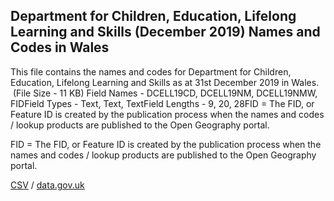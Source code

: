 ## Department for Children, Education, Lifelong Learning and Skills (December 2019) Names and Codes in Wales

This file contains the names and codes for Department for Children, Education, Lifelong Learning and Skills as at 31st December 2019 in Wales.  (File Size - 11 KB) Field Names - DCELL19CD, DCELL19NM, DCELL19NMW, FIDField Types - Text, Text, TextField Lengths - 9, 20, 28FID = The FID, or Feature ID is created by
the publication process when the names and codes / lookup products are
published to the Open Geography portal. 

FID = The FID, or Feature ID is created by
the publication process when the names and codes / lookup products are
published to the Open Geography portal. 

[CSV](../csv/254.csv) / [data.gov.uk](https://data.gov.uk/dataset/e1c5106d-cd78-47ca-be8b-8289b360bfa0/department-for-children-education-lifelong-learning-and-skills-december-2019-names-and-codes-in-wales)

